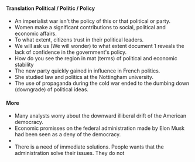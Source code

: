 #### Translation Political / Politic / Policy
- An imperialist war isn't the policy of this or that political or party. 
- Women make a significant contributions to social, political and economic affairs. 
- To what extent, citizens trust in their political leaders. 
- We will ask us (We will wonder) to what extent document 1 reveals the lack of confidence in the government's policy. 
- How do you see the region in mat (terms) of political and economic stability
- The new party quickly gained in influence in French politics. 
- She studied law and politics at the Nottingham university. 
- The use of propaganda during the cold war ended to the dumbing down (downgrade) of political ideas. 

#### More
- Many analysts worry about the downward illiberal drift of the American democracy. 
- Economic promisses on the federal administration made by Elon Musk had been seen as a deny of the democracy. 
- 
- There is a need of immediate solutions. People wants that the administration solve their issues. They do not 